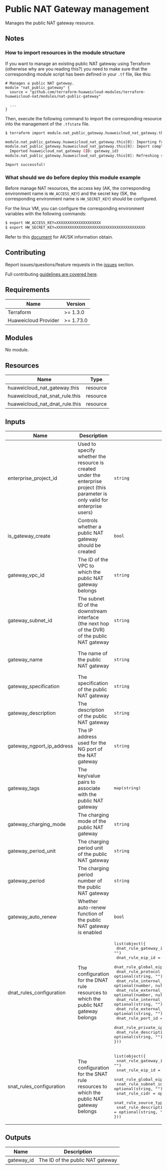 # Public NAT Gateway management

Manages the public NAT gateway resource.

## Notes

### How to import resources in the module structure

If you want to manage an existing public NAT gateway using Terraform (otherwise why are you reading this?) you need to
make sure that the corresponding module script has been defined in your `.tf` file, like this:

```hcl
# Manages a public NAT gateway.
module "nat_public_gateway" {
  source = "github.com/terraform-huaweicloud-modules/terraform-huaweicloud-nat/modules/nat-public-gateway"

  ...
}
```

Then, execute the following command to import the corresponding resource into the management of the `.tfstate` file.

```bash
$ terraform import module.nat_public_gateway.huaweicloud_nat_gateway.this[0] "gateway_id"

module.nat_public_gateway.huaweicloud_nat_gateway.this[0]: Importing from ID "gateway_id"...
module.nat_public_gateway.huaweicloud_nat_gateway.this[0]: Import complete!
  Imported huaweicloud_nat_gateway (ID: gateway_id)
module.nat_public_gateway.huaweicloud_nat_gateway.this[0]: Refreshing state... (ID: gateway_id)

Import successful!
```

### What should we do before deploy this module example

Before manage NAT resources, the access key (AK, the corresponding environment name is `HW_ACCESS_KEY`) and the secret key (SK, the corresponding environment name is `HW_SECRET_KEY`) should be configured.

For the linux VM, you can configure the corresponding environment variables with the following commands:

```bash
$ export HW_ACCESS_KEY=XXXXXXXXXXXXXXXXXXXX
$ export HW_SECRET_KEY=XXXXXXXXXXXXXXXXXXXXXXXXXXXXXXXXXXXXXXXX
```

Refer to this [document](https://support.huaweicloud.com/intl/en-us/devg-apisign/api-sign-provide-aksk.html) for AK/SK information obtain.

## Contributing

Report issues/questions/feature requests in the [issues](https://github.com/terraform-huaweicloud-modules/terraform-huaweicloud-nat/issues/new)
section.

Full contributing [guidelines are covered here](../../github/how_to_contribute.md).

## Requirements

| Name | Version |
|------|---------|
| Terraform | >= 1.3.0 |
| Huaweicloud Provider | >= 1.73.0 |

## Modules

No module.

## Resources

| Name | Type |
|------|------|
| huaweicloud_nat_gateway.this | resource |
| huaweicloud_nat_snat_rule.this | resource |
| huaweicloud_nat_dnat_rule.this | resource |

## Inputs

<!-- markdownlint-disable MD013 -->
| Name | Description | Type | Default | Required |
|------|-------------|------|:-------:|:--------:|
| enterprise_project_id | Used to specify whether the resource is created under the enterprise project (this parameter is only valid for enterprise users) | `string` | `""` | N |
| is_gateway_create | Controls whether a public NAT gateway should be created | `bool` | `true` | N |
| gateway_vpc_id | The ID of the VPC to which the public NAT gateway belongs | `string` | `""` | Y (Unless is_gateway_create is specified as false) |
| gateway_subnet_id | The subnet ID of the downstream interface (the next hop of the DVR) of the public NAT gateway | `string` | `""` | Y (Unless is_gateway_create is specified as false) |
| gateway_name | The name of the public NAT gateway | `string` | `""` | Y (Unless is_gateway_create is specified as false) |
| gateway_specification | The specification of the public NAT gateway | `string` | `""` | Y (Unless is_gateway_create is specified as false) |
| gateway_description | The description of the public NAT gateway | `string` | `""` | N |
| gateway_ngport_ip_address | The IP address used for the NG port of the NAT gateway | `string` | `""` | N |
| gateway_tags | The key/value pairs to associate with the public NAT gateway | <pre>map(string)</pre> | <pre>{}</pre> | N |
| gateway_charging_mode | The charging mode of the public NAT gateway | `string` | `""` | N |
| gateway_period_unit | The charging period unit of the public NAT gateway | `string` | `""` | N |
| gateway_period | The charging period number of the public NAT gateway | `string` | `""` | N |
| gateway_auto_renew | Whether auto-renew function of the public NAT gateway is enabled | `bool` | `null` | N |
| dnat_rules_configuration | The configuration for the DNAT rule resources to which the public NAT gateway belongs | <pre>list(object({<br>  dnat_rule_gateway_id                  = optional(string, "")<br>  dnat_rule_eip_id                      = optional(string, "")<br>  dnat_rule_global_eip_id               = optional(string, "")<br>  dnat_rule_protocol                    = optional(string, "")<br>  dnat_rule_internal_service_port       = optional(number, null)<br>  dnat_rule_external_service_port       = optional(number, null)<br>  dnat_rule_internal_service_port_range = optional(string, "")<br>  dnat_rule_external_service_port_range = optional(string, "")<br>  dnat_rule_port_id                     = optional(string, "")<br>  dnat_rule_private_ip                  = optional(string, "")<br>  dnat_rule_description                 = optional(string, "")<br>}))</pre> | <pre>[]</pre> |
| snat_rules_configuration | The configuration for the SNAT rule resources to which the public NAT gateway belongs | <pre>list(object({<br>  snat_rule_gateway_id    = optional(string, "")<br>  snat_rule_eip_id        = optional(string, "")<br>  snat_rule_global_eip_id = optional(string, "")<br>  snat_rule_subnet_id     = optional(string, "")<br>  snat_rule_cidr          = optional(string, "")<br>  snat_rule_source_type   = optional(number, null)<br>  snat_rule_description   = optional(string, "")<br>}))</pre> | <pre>[]</pre> | N |
<!-- markdownlint-enable MD013 -->

## Outputs

| Name | Description |
|------|-------------|
| gateway_id | The ID of the public NAT gateway |
